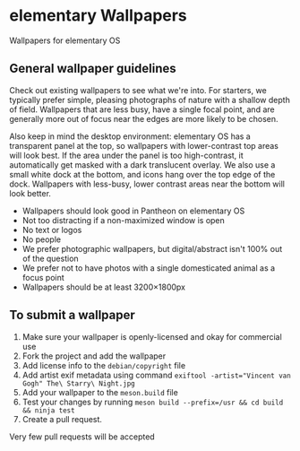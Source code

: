 # elementary Wallpapers
Wallpapers for elementary OS

## General wallpaper guidelines

Check out existing wallpapers to see what we're into. For starters, we typically prefer simple, pleasing photographs of nature with a shallow depth of field. Wallpapers that are less busy, have a single focal point, and are generally more out of focus near the edges are more likely to be chosen. 

Also keep in mind the desktop environment: elementary OS has a transparent panel at the top, so wallpapers with lower-contrast top areas will look best. If the area under the panel is too high-contrast, it automatically get masked with a dark translucent overlay. We also use a small white dock at the bottom, and icons hang over the top edge of the dock. Wallpapers with less-busy, lower contrast areas near the bottom will look better.

* Wallpapers should look good in Pantheon on elementary OS
* Not too distracting if a non-maximized window is open
* No text or logos
* No people
* We prefer photographic wallpapers, but digital/abstract isn't 100% out of the question
* We prefer not to have photos with a single domesticated animal as a focus point
* Wallpapers should be at least 3200×1800px

## To submit a wallpaper

1. Make sure your wallpaper is openly-licensed and okay for commercial use
2. Fork the project and add the wallpaper
3. Add license info to the `debian/copyright` file
4. Add artist exif metadata using command `exiftool -artist="Vincent van Gogh" The\ Starry\ Night.jpg`
5. Add your wallpaper to the `meson.build` file
6. Test your changes by running `meson build --prefix=/usr && cd build && ninja test`
7. Create a pull request.

Very few pull requests will be accepted
